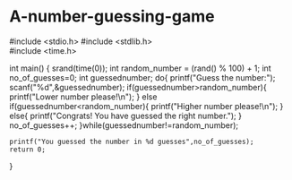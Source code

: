 # A-number-guessing-game
#include <stdio.h>
#include <stdlib.h>   
#include <time.h>   

int main() {
    srand(time(0));
    int random_number = (rand() % 100) + 1;
    int no_of_guesses=0;
    int guessednumber;
    do{
         printf("Guess the number:");
         scanf("%d",&guessednumber);
         if(guessednumber>random_number){
            printf("Lower number please!\n");
         }
         else if(guessednumber<random_number){
            printf("Higher number please!\n");
         }
         else{
            printf("Congrats! You have guessed the right number.");
         }
         no_of_guesses++;
    }while(guessednumber!=random_number);

    printf("You guessed the number in %d guesses",no_of_guesses);
    return 0;
}
